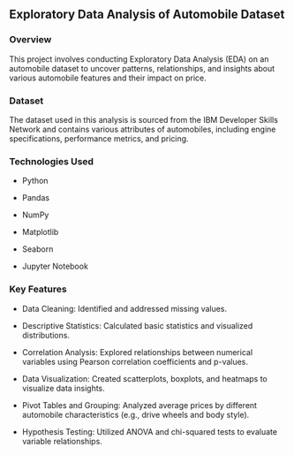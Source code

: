 ## Exploratory Data Analysis of Automobile Dataset
### Overview
This project involves conducting Exploratory Data Analysis (EDA) on an automobile dataset to uncover patterns, relationships, and insights about various automobile features and their impact on price.

### Dataset
The dataset used in this analysis is sourced from the IBM Developer Skills Network and contains various attributes of automobiles, including engine specifications, performance metrics, and pricing.

### Technologies Used
- Python

- Pandas

- NumPy

- Matplotlib

- Seaborn

- Jupyter Notebook
### Key Features
- Data Cleaning: Identified and addressed missing values.

- Descriptive Statistics: Calculated basic statistics and visualized distributions.

- Correlation Analysis: Explored relationships between numerical variables using Pearson correlation coefficients and p-values.

- Data Visualization: Created scatterplots, boxplots, and heatmaps to visualize data insights.

- Pivot Tables and Grouping: Analyzed average prices by different automobile characteristics (e.g., drive wheels and body style).

- Hypothesis Testing: Utilized ANOVA and chi-squared tests to evaluate variable relationships.
